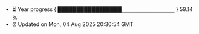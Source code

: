 - ⏳ Year progress { █████████████████▁▁▁▁▁▁▁▁▁▁▁▁▁ } 59.14 %
- ⏰ Updated on Mon, 04 Aug 2025 20:30:54 GMT


